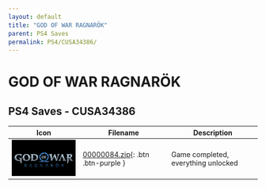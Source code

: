```yaml
---
layout: default
title: "GOD OF WAR RAGNARÖK"
parent: PS4 Saves
permalink: PS4/CUSA34386/
---
```

# GOD OF WAR RAGNARÖK

## PS4 Saves - CUSA34386

| Icon | Filename | Description |
|------|----------|-------------|
| ![GOD OF WAR RAGNARÖK](icon0.png) | [00000084.zip](00000084.zip){: .btn .btn-purple } | Game completed, everything unlocked |
